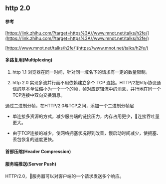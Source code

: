 ## http 2.0

#### 参考

[https://link.zhihu.com/?target=https%3A//www.mnot.net/talks/h2fe/](https://link.zhihu.com/?target=https%3A//www.mnot.net/talks/h2fe/)

[https://www.mnot.net/talks/h2fe/](https://www.mnot.net/talks/h2fe/)



#### 多路复用(Multiplexing)

1. http 1.1
   浏览器在同一时间，针对同一域名下的请求有一定的数量限制。

2. http 2.0
   实现多流并行而不用依赖建立多个 TCP 连接。HTTP/2把http协议通信的基本单位缩小为一个一个的帧，帧对应逻辑流中的消息，并行地在同一个TCP连接中双向交换消息。

通过二进制分帧，在HTTP/2.0与TCP之间，添加一个二进制分帧层

* 单连接多资源的方式，减少服务端的链接压力，内存占用更少，连接吞吐量更大。

* 由于TCP连接的减少，使网络拥塞状况得到改善，慢启动时间减少，使拥塞、丢包恢复的速度更快。


#### 首部压缩(Header Compression)

#### 服务端推送(Server Push)

HTTP/2.0，服务器可以对客户端的一个请求发送多个响应。